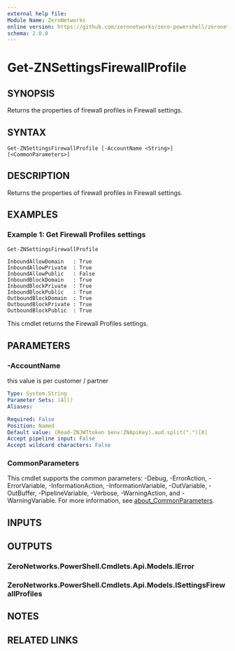 ```yaml
---
external help file:
Module Name: ZeroNetworks
online version: https://github.com/zeronetworks/zero-powershell/zeronetworks/get-znsettingsfirewallprofile
schema: 2.0.0
---
```


# Get-ZNSettingsFirewallProfile

## SYNOPSIS
Returns the properties of firewall profiles in Firewall settings.

## SYNTAX

```
Get-ZNSettingsFirewallProfile [-AccountName <String>] [<CommonParameters>]
```

## DESCRIPTION
Returns the properties of firewall profiles in Firewall settings.

## EXAMPLES

### Example 1: Get Firewall Profiles settings
```powershell
Get-ZNSettingsFirewallProfile    
```

```output
InboundAllowDomain   : True
InboundAllowPrivate  : True
InboundAllowPublic   : False
InboundBlockDomain   : True
InboundBlockPrivate  : True
InboundBlockPublic   : True
OutboundBlockDomain  : True
OutboundBlockPrivate : True
OutboundBlockPublic  : True
```

This cmdlet returns the Firewall Profiles settings.

## PARAMETERS

### -AccountName
this value is per customer / partner

```yaml
Type: System.String
Parameter Sets: (All)
Aliases:

Required: False
Position: Named
Default value: (Read-ZNJWTtoken $env:ZNApiKey).aud.split(".")[0]
Accept pipeline input: False
Accept wildcard characters: False
```

### CommonParameters
This cmdlet supports the common parameters: -Debug, -ErrorAction, -ErrorVariable, -InformationAction, -InformationVariable, -OutVariable, -OutBuffer, -PipelineVariable, -Verbose, -WarningAction, and -WarningVariable. For more information, see [about_CommonParameters](http://go.microsoft.com/fwlink/?LinkID=113216).

## INPUTS

## OUTPUTS

### ZeroNetworks.PowerShell.Cmdlets.Api.Models.IError

### ZeroNetworks.PowerShell.Cmdlets.Api.Models.ISettingsFirewallProfiles

## NOTES

## RELATED LINKS

